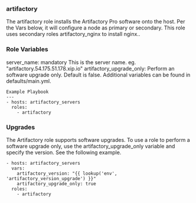 ### __artifactory__ ###
The artifactory role installs the Artifactory Pro software onto the host. Per the Vars below, it will configure a node as primary or secondary. This role uses secondary roles artifactory_nginx to install nginx..

### __Role Variables__ ###
server_name: mandatory This is the server name. eg. "artifactory.54.175.51.178.xip.io"
artifactory_upgrade_only: Perform an software upgrade only. Default is false.
Additional variables can be found in defaults/main.yml.

```
Example Playbook
---
- hosts: artifactory_servers
  roles:
    - artifactory
```

### __Upgrades__ ###
The Artifactory role supports software upgrades. To use a role to perform a software upgrade only, use the artifactory_upgrade_only variable and specify the version. See the following example.

```
- hosts: artifactory_servers
  vars:
    artifactory_version: "{{ lookup('env', 'artifactory_version_upgrade') }}"
    artifactory_upgrade_only: true
  roles:
    - artifactory
```